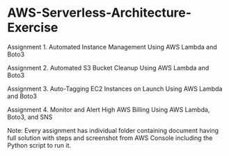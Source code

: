 # AWS-Serverless-Architecture-Exercise

Assignment 1.  Automated Instance Management Using AWS Lambda and Boto3

Assignment 2.  Automated S3 Bucket Cleanup Using AWS Lambda and Boto3
 
Assignment 3.  Auto-Tagging EC2 Instances on Launch Using AWS Lambda and Boto3

Assignment 4.  Monitor and Alert High AWS Billing Using AWS Lambda, Boto3, and SNS


Note: Every assignment has individual folder containing document having full solution with steps and screenshot from AWS Console including the Python script to run it.
